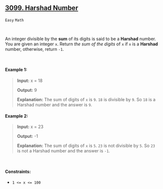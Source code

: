 ## [3099. Harshad Number](https://leetcode.com/problems/harshad-number/)

<code>Easy</code> <code>Math</code>

<br>

An integer divisible by the __sum__ of its digits is said to be a __Harshad__ number. You are given an integer <code>x</code>. Return *the sum of the digits* of <code>x</code> if <code>x</code> is a __Harshad__ number, otherwise, return <code>-1</code>.

<br>

#### Example 1:

> __Input:__ x = 18
> 
> __Output:__ 9
> 
> __Explanation:__ The sum of digits of <code>x</code> is <code>9</code>. <code>18</code> is divisible by <code>9</code>. So <code>18</code> is a Harshad number and the answer is <code>9</code>.

#### Example 2:

> __Input:__ x = 23
> 
> __Output:__ -1
> 
> __Explanation:__ The sum of digits of <code>x</code> is <code>5</code>. <code>23</code> is not divisible by <code>5</code>. So <code>23</code> is not a Harshad number and the answer is <code>-1</code>.

<br>

#### Constraints:

- <code>1 <= x <= 100</code>

